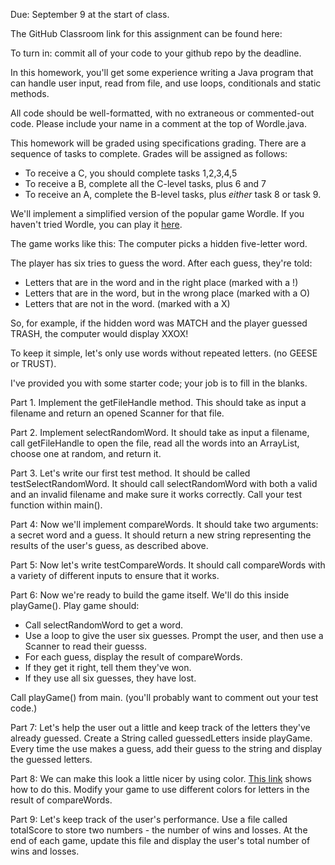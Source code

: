 Due: September 9 at the start of class.

The GitHub Classroom link for this assignment can be found here: 

To turn in: commit all of your code to your github repo by the deadline.

In this homework, you'll get some experience writing a Java program that can 
handle user input, read from file, and use loops, conditionals and static methods.

All code should be well-formatted,
with no extraneous or commented-out code. Please include your name in a comment
at the top of Wordle.java.

This homework will be graded using specifications grading. 
There are a sequence of tasks to complete. 
Grades will be assigned as follows: 

- To receive a C, you should complete tasks 1,2,3,4,5
- To receive a B, complete all the C-level tasks, plus 6 and 7
- To receive an A, complete the B-level tasks, plus *either* task 8 or task 9.


We'll implement a simplified version of the popular game Wordle. 
If you haven't tried Wordle, you can play  it [here](https://www.nytimes.com/games/wordle/index.html).

 The game works like this:
The computer picks a hidden five-letter word.

The player has six tries to guess the word. After each guess, they're told:
- Letters that are in the word and in the right place (marked with a !)
- Letters that are in the word, but in the wrong place (marked with a O)
- Letters that are not in the word. (marked with a X)

So, for example, if the hidden word was MATCH and the player guessed TRASH, the computer would display XXOX!


To keep it simple, let's only use words without repeated letters. (no GEESE or TRUST).

I've provided you with some starter code; your job is to fill in the blanks.

Part 1. Implement the getFileHandle method. This should take as input a filename and return an
opened Scanner for that file.

Part 2. Implement selectRandomWord. It should take as input a filename, call getFileHandle to open the file,
read all the words into an ArrayList, choose one at random, and return it.

Part 3. Let's write our first test method. 
It should be called testSelectRandomWord. 
It should call selectRandomWord with both a valid and an invalid filename and make sure it works correctly.
Call your test function within main().

Part 4: Now we'll implement compareWords. It should take two arguments: a secret word and a guess. It should return a new string representing the results of the user's guess, as described above.

Part 5: Now let's write testCompareWords. It should call compareWords with a variety of different inputs to ensure that it works.

Part 6: Now we're ready to build the game itself. We'll do this inside playGame(). Play game should:
- Call selectRandomWord to get a word.
- Use a loop to give the user six guesses. Prompt the user, and then use a Scanner to read their guesss.
- For each guess, display the result of compareWords.
- If they get it right, tell them they've won.
- If they use all six guesses, they have lost.

Call playGame() from main. (you'll probably want to comment out your test code.)

Part 7: Let's help the user out a little and keep track of the letters they've already guessed.
Create a String called guessedLetters inside playGame. Every time the use makes a guess, add their guess to the string and display the guessed letters.

Part 8: We can make this look a little nicer by using color. [This link](https://www.geeksforgeeks.org/how-to-print-colored-text-in-java-console/)
 shows how to do this. Modify your game to use different colors for letters in the result of compareWords.

Part 9: Let's keep track of the user's performance. Use a file called totalScore to store two numbers - the number of wins and losses.
At the end of each game, update this file and display the user's total number of wins and losses.